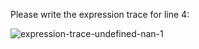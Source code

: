 Please write the expression trace for line 4:

![expression-trace-undefined-nan-1](https://user-images.githubusercontent.com/53505683/226811166-c3d1613a-c4c4-4a84-96de-984bf3013819.png)
